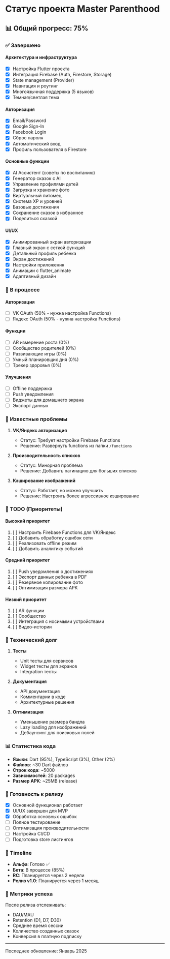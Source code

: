 # Статус проекта Master Parenthood

## 📊 Общий прогресс: 75%

### ✅ Завершено

#### Архитектура и инфраструктура
- [x] Настройка Flutter проекта
- [x] Интеграция Firebase (Auth, Firestore, Storage)
- [x] State management (Provider)
- [x] Навигация и роутинг
- [x] Многоязычная поддержка (5 языков)
- [x] Темная/светлая тема

#### Авторизация
- [x] Email/Password
- [x] Google Sign-In
- [x] Facebook Login
- [x] Сброс пароля
- [x] Автоматический вход
- [x] Профиль пользователя в Firestore

#### Основные функции
- [x] AI Ассистент (советы по воспитанию)
- [x] Генератор сказок с AI
- [x] Управление профилями детей
- [x] Загрузка и хранение фото
- [x] Виртуальный питомец
- [x] Система XP и уровней
- [x] Базовые достижения
- [x] Сохранение сказок в избранное
- [x] Поделиться сказкой

#### UI/UX
- [x] Анимированный экран авторизации
- [x] Главный экран с сеткой функций
- [x] Детальный профиль ребенка
- [x] Экран достижений
- [x] Настройки приложения
- [x] Анимации с flutter_animate
- [x] Адаптивный дизайн

### 🚧 В процессе

#### Авторизация
- [ ] VK OAuth (50% - нужна настройка Functions)
- [ ] Яндекс OAuth (50% - нужна настройка Functions)

#### Функции
- [ ] AR измерение роста (0%)
- [ ] Сообщество родителей (0%)
- [ ] Развивающие игры (0%)
- [ ] Умный планировщик дня (0%)
- [ ] Трекер здоровья (0%)

#### Улучшения
- [ ] Offline поддержка
- [ ] Push уведомления
- [ ] Виджеты для домашнего экрана
- [ ] Экспорт данных

### 🐛 Известные проблемы

1. **VK/Яндекс авторизация**
    - Статус: Требует настройки Firebase Functions
    - Решение: Развернуть functions из папки `/functions`

2. **Производительность списков**
    - Статус: Минорная проблема
    - Решение: Добавить пагинацию для больших списков

3. **Кэширование изображений**
    - Статус: Работает, но можно улучшить
    - Решение: Настроить более агрессивное кэширование

### 📝 TODO (Приоритеты)

#### Высокий приоритет
1. [ ] Настроить Firebase Functions для VK/Яндекс
2. [ ] Добавить обработку ошибок сети
3. [ ] Реализовать offline режим
4. [ ] Добавить аналитику событий

#### Средний приоритет
1. [ ] Push уведомления о достижениях
2. [ ] Экспорт данных ребенка в PDF
3. [ ] Резервное копирование фото
4. [ ] Оптимизация размера APK

#### Низкий приоритет
1. [ ] AR функции
2. [ ] Сообщество
3. [ ] Интеграция с носимыми устройствами
4. [ ] Видео-истории

### 🔧 Технический долг

1. **Тесты**
    - Unit тесты для сервисов
    - Widget тесты для экранов
    - Integration тесты

2. **Документация**
    - API документация
    - Комментарии в коде
    - Архитектурные решения

3. **Оптимизация**
    - Уменьшение размера бандла
    - Lazy loading для изображений
    - Дебаунсинг для поисковых полей

### 📊 Статистика кода

- **Языки**: Dart (95%), TypeScript (3%), Other (2%)
- **Файлов**: ~30 Dart файлов
- **Строк кода**: ~5000
- **Зависимостей**: 20 packages
- **Размер APK**: ~25MB (release)

### 🚀 Готовность к релизу

- [x] Основной функционал работает
- [x] UI/UX завершен для MVP
- [x] Обработка основных ошибок
- [ ] Полное тестирование
- [ ] Оптимизация производительности
- [ ] Настройка CI/CD
- [ ] Подготовка store листингов

### 📅 Timeline

- **Альфа**: Готово ✅
- **Бета**: В процессе (85%)
- **RC**: Планируется через 2 недели
- **Релиз v1.0**: Планируется через 1 месяц

### 🎯 Метрики успеха

После релиза отслеживать:
- DAU/MAU
- Retention (D1, D7, D30)
- Среднее время сессии
- Количество созданных сказок
- Конверсия в платную подписку

---

Последнее обновление: Январь 2025